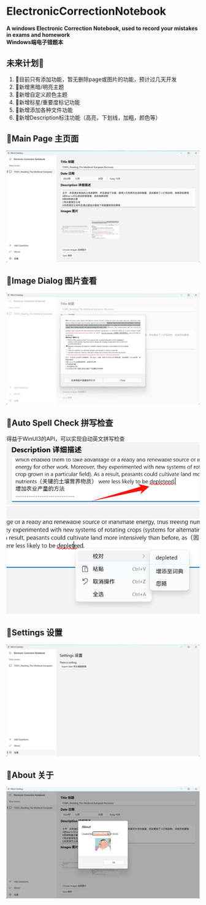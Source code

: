 # ElectronicCorrectionNotebook
**A windows Electronic Correction Notebook, used to record your mistakes in exams and homework   
Windows端电子错题本**

## 未来计划🚩   
1. 🎁目前只有添加功能，暂无删除page或图片的功能，预计过几天开发
2. 🎁新增黑暗/明亮主题
3. 🎁新增自定义颜色主题
4. 🎁新增标星/重要度标记功能
5. 🎁新增添加各种文件功能
6. 🎁新增Description标注功能（高亮，下划线，加粗，颜色等）

## 🎁Main Page 主页面
![image](gitImage/page.png)

## 🎁Image Dialog 图片查看
![image](gitImage/imageDialog.png)

## 🎁Auto Spell Check 拼写检查
得益于WinUI3的API，可以实现自动英文拼写检查
![image](gitImage/correction1.png)
![image](gitImage/correction2.png)

## 🎁Settings 设置
![image](gitImage/settings_export.png)

## 🎁About 关于
![image](gitImage/about.png)
